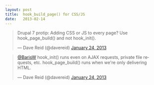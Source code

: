 ```yaml
---
layout: post
title:  hook_build_page() for CSS/JS
date:   2013-02-14
---
```


<blockquote class="twitter-tweet" lang="en"><p>Drupal 7 protip: Adding CSS or JS to every page? Use hook_page_build() and not hook_init().</p>&mdash; Dave Reid (@davereid) <a href="https://twitter.com/davereid/status/294554866649542657">January 24, 2013</a></blockquote>
<script async src="//platform.twitter.com/widgets.js" charset="utf-8"></script>

<blockquote class="twitter-tweet" lang="en"><p><a href="https://twitter.com/BarisW">@BarisW</a> hook_init() runs even on AJAX requests, private file requests, etc. hook_page_build() runs when we&#39;re only delivering HTML.</p>&mdash; Dave Reid (@davereid) <a href="https://twitter.com/davereid/status/294587341576749057">January 24, 2013</a></blockquote>
<script async src="//platform.twitter.com/widgets.js" charset="utf-8"></script>